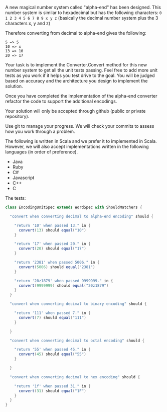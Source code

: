 A new magical number system called "alpha-end" has been designed. This number system is similar to hexadecimal but has
the following characters: `0 1 2 3 4 5 6 7 8 9 x y z`
(basically the decimal number system plus the 3 characters x, y and z)

Therefore converting from decimal to alpha-end gives the following:

    5 => 5
    10 => x
    13 => 10
    20 => 17

Your task is to implement the Converter.Convert method for this new number system to get all the
unit tests passing. Feel free to add more unit tests as you work if it helps you test drive to the goal.
You will be judged based on accuracy and the architecture you design to implement the solution.

Once you have completed the implementation of the alpha-end converter refactor the code to support the additional
encodings.

Your solution will only be accepted through github (public or private repository).

Use git to manage your progress.  We will check your commits to assess how you work through a problem.

The following is written in Scala and we prefer it to implemented in Scala.  However, we will also accept
implementations written in the following languages (in order of preference).

* Java
* Ruby
* C#
* Javascript
* C++
* C

The tests:

```scala
class EncodingUnitSpec extends WordSpec with ShouldMatchers {

  "convert when converting decimal to alpha-end encoding" should {

    "return '10' when passed 13." in {
      convert(13) should equal("10")
    }

    "return '17' when passed 20." in {
      convert(20) should equal("17")
    }

    "return '2381' when passed 5006." in {
      convert(5006) should equal("2381")
    }

    "return '20z1879' when passed 9999999." in {
      convert(9999999) should equal("20z1879")
    }
  }

  "convert when converting decimal to binary encoding" should {

    "return '111' when passed 7." in {
      convert(7) should equal("111")
    }

  }

  "convert when converting decimal to octal encoding" should {

    "return '55' when passed 45." in {
      convert(45) should equal("55")
    }

  }

  "convert when converting decimal to hex encoding" should {

    "return '1f' when passed 31." in {
      convert(31) should equal("1F")
    }
  }
}
```
